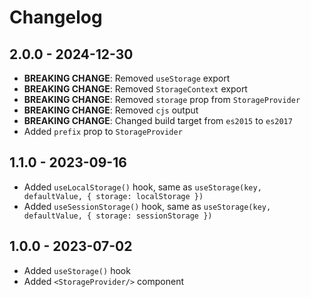 # Changelog

## 2.0.0 - 2024-12-30

- **BREAKING CHANGE**: Removed `useStorage` export
- **BREAKING CHANGE**: Removed `StorageContext` export
- **BREAKING CHANGE**: Removed `storage` prop from `StorageProvider`
- **BREAKING CHANGE**: Removed `cjs` output
- **BREAKING CHANGE**: Changed build target from `es2015` to `es2017`
- Added `prefix` prop to `StorageProvider`

## 1.1.0 - 2023-09-16

- Added `useLocalStorage()` hook, same as `useStorage(key, defaultValue, { storage: localStorage })`
- Added `useSessionStorage()` hook, same as `useStorage(key, defaultValue, { storage: sessionStorage })`

## 1.0.0 - 2023-07-02

- Added `useStorage()` hook
- Added `<StorageProvider/>` component
